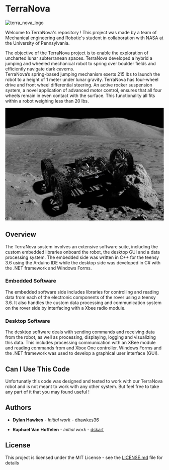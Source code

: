 # TerraNova

![terra_nova_logo](/Images/terranova.png)

Welcome to TerraNova's repository ! This project was made by a team of Mechanical engineering and Robotic's student in collaboration with NASA at the University of Pennsylvania.  
  
The objective of the TerraNova project is to enable the exploration of uncharted lunar subterranean spaces. TerraNova developed a hybrid a jumping and wheeled mechanical robot to spring over boulder fields and efficiently navigate dark caverns.  
TerraNova’s spring-based jumping mechanism exerts 215 lbs to launch the robot to a height of 1 meter under lunar gravity. TerraNova has four-wheel drive and front wheel differential steering. An active rocker suspension system, a novel application of advanced motor control, ensures that all four wheels remain in even contact with the surface. This functionality all fits within a robot weighing less than 20 lbs.

![moon_rover](/Images/moon_rover.jpg)

## Overview

The TerraNova system involves an extensive software suite, including the custom embedded libraries onboard the robot, the desktop GUI and a data processing system. The embedded side was written in C++ for the teensy 3.6 using the Arduino IDE while the desktop side was developed in C# with the .NET framework and Windows Forms.  

### Embedded Software

The embedded software side includes libraries for controlling and reading data from each of the electronic components of the rover using a teensy 3.6. It also handles the custom data processing and communication system on the rover side by interfacing with a Xbee radio module.

### Desktop Software

The desktop software deals with sending commands and receiving data from the robot, as well as processing, displaying, logging and visualizing this data. This includes processing communication with an XBee module and reading commands from and Xbox One controller. Windows Forms and the .NET framework was used to develop a graphical user interface (GUI).


## Can I Use This Code

Unfortunatly this code was designed and tested to work with our TerraNova robot and is not meant to work with any other system. But feel free to take any part of it that you may found useful !

## Authors

* **Dylan Hawkes** - *Initial work* - [dhawkes36](https://github.com/dhawkes36)

* **Raphael Van Hoffelen** - *Initial work* - [dskart](https://github.com/dskart)


## License

This project is licensed under the MIT License - see the [LICENSE.md](LICENSE.md) file for details
